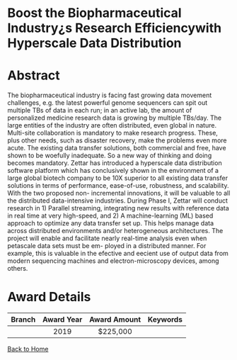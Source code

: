 
Boost the Biopharmaceutical Industry¿s Research Efficiencywith Hyperscale Data Distribution
===========================================================================================

# Abstract


The biopharmaceutical industry is facing fast growing data movement challenges, e.g. the latest powerful genome sequencers can spit out multiple TBs of data in each run; in an active lab, the amount of personalized medicine research data is growing by multiple TBs/day. The large entities of the industry are often distributed, even global in nature. Multi-site collaboration is mandatory to make research progress. These, plus other needs, such as disaster recovery, make the problems even more acute. The existing data transfer solutions, both commercial and free, have shown to be woefully inadequate. So a new way of thinking and doing becomes mandatory. Zettar has introduced a hyperscale data distribution software platform which has conclusively shown in the environment of a large global biotech company to be 10X superior to all existing data transfer solutions in terms of performance, ease-of-use, robustness, and scalability. With the two proposed non- incremental innovations, it will be valuable to all the distributed data-intensive industries. During Phase I, Zettar will conduct research in 1) Parallel streaming, integrating new results with reference data in real time at very high-speed, and 2) A machine-learning (ML) based approach to optimize any data transfer set up. This helps manage data across distributed environments and/or heterogeneous architectures. The project will enable and facilitate nearly real-time analysis even when petascale data sets must be em- ployed in a distributed manner. For example, this is valuable in the efective and eecient use of output data from modern sequencing machines and electron-microscopy devices, among others.  

# Award Details

|Branch|Award Year|Award Amount|Keywords|
| :---: | :---: | :---: | :---: |
||2019|$225,000||
  
  


[Back to Home](https://github.com/chrischow/dod_sbir_awards/CC/#752)